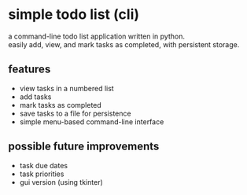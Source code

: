 # simple todo list (cli)

a command-line todo list application written in python.  
easily add, view, and mark tasks as completed, with persistent storage.

## features

- view tasks in a numbered list
- add tasks
- mark tasks as completed
- save tasks to a file for persistence
- simple menu-based command-line interface

## possible future improvements

- task due dates
- task priorities
- gui version (using tkinter)
